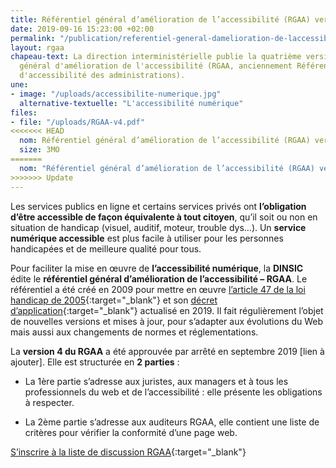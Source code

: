 ```yaml
---
title: Référentiel général d’amélioration de l’accessibilité (RGAA) version 4
date: 2019-09-16 15:23:00 +02:00
permalink: "/publication/referentiel-general-damelioration-de-laccessibilite-rgaa-version-4/"
layout: rgaa
chapeau-text: La direction interministérielle publie la quatrième version du référentiel
  général d'amélioration de l'accessibilité (RGAA, anciennement Référentiel général
  d'accessibilité des administrations).
une:
- image: "/uploads/accessibilite-numerique.jpg"
  alternative-textuelle: "L'accessibilité numérique"
files:
- file: "/uploads/RGAA-v4.pdf"
<<<<<<< HEAD
  nom: Référentiel général d’amélioration de l’accessibilité (RGAA) version 4
  size: 3MO
=======
  nom: "Référentiel général d’amélioration de l’accessibilité (RGAA) version 4"
>>>>>>> Update
---
```


Les services publics en ligne et certains services privés ont **l’obligation d’être accessible de façon équivalente à tout citoyen**, qu’il soit ou non en situation de handicap (visuel, auditif, moteur, trouble dys…). Un **service numérique accessible** est plus facile à utiliser pour les personnes handicapées et de meilleure qualité pour tous. <br>

Pour faciliter la mise en œuvre de **l’accessibilité numérique**, la **DINSIC** édite le **référentiel général d’amélioration de l’accessibilité – RGAA**. Le référentiel a été créé en 2009 pour mettre en œuvre [l’article 47 de la loi handicap de 2005](https://www.legifrance.gouv.fr/affichTexteArticle.do?idArticle=LEGIARTI000037388867&cidTexte=LEGITEXT000006051257){:target="_blank"} et son [décret d’application](https://www.legifrance.gouv.fr/affichTexte.do?cidTexte=JORFTEXT000038811937){:target="_blank"} actualisé en 2019. Il fait régulièrement l’objet de nouvelles versions et mises à jour, pour s’adapter aux évolutions du Web mais aussi aux changements de normes et réglementations.

La **version 4 du RGAA** a été approuvée par arrêté en septembre 2019 [lien à ajouter]. Elle est structurée en **2 parties** :

* La 1ère partie s’adresse aux juristes, aux managers et à tous les professionnels du web et de l’accessibilité : elle présente les obligations à respecter.

* La 2ème partie s’adresse aux auditeurs RGAA, elle contient une liste de critères pour vérifier la conformité d’une page web.

[S’inscrire à la liste de discussion RGAA](https://framalistes.org/sympa/subscribe/rgaa){:target="_blank"}
